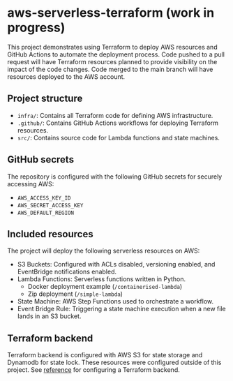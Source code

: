 # aws-serverless-terraform (work in progress)

This project demonstrates using Terraform to deploy AWS resources and GitHub Actions to automate the deployment process. Code pushed to a pull request will have Terraform resources planned to provide visibility on the impact of the code changes. Code merged to the main branch will have resources deployed to the AWS account.

## Project structure
- `infra/`: Contains all Terraform code for defining AWS infrastructure.
- `.github/`: Contains GitHub Actions workflows for deploying Terraform resources.
- `src/`: Contains source code for Lambda functions and state machines.

## GitHub secrets
The repository is configured with the following GitHub secrets for securely accessing AWS:

- `AWS_ACCESS_KEY_ID`
- `AWS_SECRET_ACCESS_KEY`
- `AWS_DEFAULT_REGION`

## Included resources
The project will deploy the following serverless resources on AWS:

- S3 Buckets: Configured with ACLs disabled, versioning enabled, and EventBridge notifications enabled.
- Lambda Functions: Serverless functions written in Python.
  - Docker deployment example (`/containerised-lambda`)
  - Zip deployment (`/simple-lambda`)
- State Machine: AWS Step Functions used to orchestrate a workflow.
- Event Bridge Rule: Triggering a state machine execution when a new file lands in an S3 bucket.

## Terraform backend

Terraform backend is configured with AWS S3 for state storage and Dynamodb for state lock. These resources were configured outside of this project. See [reference](https://gist.github.com/rebeccacrompton/6a396669d03085adfd5a7141ff689314) for configuring a Terraform backend.